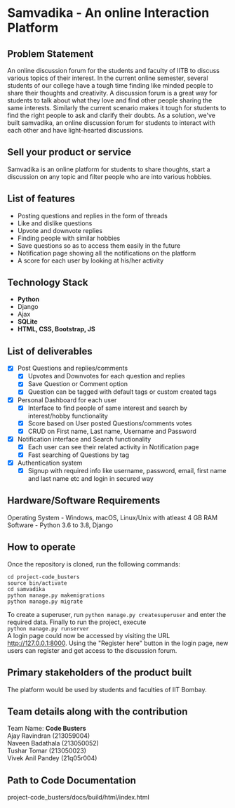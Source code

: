 
# Samvadika - An online Interaction Platform


## Problem Statement
An online discussion forum for the students and faculty of IITB to discuss various topics of their interest.
In the current online semester, several students of our college have a tough time finding like minded people to share their thoughts and creativity. A discussion forum is a great way for students to talk about what they love and find other people sharing the same interests. Similarly the current scenario makes it tough for students to find the right people to ask and clarify their doubts. As a solution, we've built samvadika, an online discussion forum for students to interact with each other and have light-hearted discussions.


## Sell your product or service
Samvadika is an online platform for students to share thoughts, start a discussion on any topic and filter people who are into various hobbies.

## List of features
- Posting questions and replies in the form of threads
- Like and dislike questions
- Upvote and downvote replies
- Finding people with similar hobbies
- Save questions so as to access them easily in the future
- Notification page showing all the notifications on the platform
- A score for each user by looking at his/her activity

## Technology Stack
- **Python**
- Django
- Ajax
- **SQLite**
- **HTML, CSS, Bootstrap, JS**

## List of deliverables
- [x] Post Questions and replies/comments
  - [x] Upvotes and Downvotes for each question and replies
  - [x] Save Question or Comment option
  - [x] Question can be tagged with default tags or custom created tags
- [x] Personal Dashboard for each user
  - [x] Interface to find people of same interest and search by interest/hobby functionality
  - [x] Score based on User posted Questions/comments votes
  - [x] CRUD on First name, Last name, Username and Password
- [x] Notification interface and Search functionality
  - [x] Each user can see their related activity in Notification page
  - [x] Fast searching of Questions by tag
- [x] Authentication system
  - [x] Signup with required info like username, password, email, first name and last name etc and login in secured way

## Hardware/Software Requirements
Operating System - Windows, macOS, Linux/Unix with atleast 4 GB RAM <br>
Software -  Python 3.6 to 3.8, Django

## How to operate
Once the repository is cloned, run the following commands:
```
cd project-code_busters
source bin/activate
cd samvadika
python manage.py makemigrations
python manage.py migrate
```
To create a superuser, run ```python manage.py createsuperuser``` and enter the required data. Finally to run the project, execute <br>
```python manage.py runserver``` <br>
A login page could now be accessed by visiting the URL http://127.0.0.1:8000. Using the "Register here" button in the login page, new users can register and get access to the discussion forum.

## Primary stakeholders of the product built
The platform would be used by students and faculties of IIT Bombay.

## Team details along with the contribution
Team Name: **Code Busters** <br/>
Ajay Ravindran (213059004) <br/>
Naveen Badathala (213050052) <br/>
Tushar Tomar (213050023) <br/>
Vivek Anil Pandey (21q05r004) <br/>

## Path to Code Documentation
project-code_busters/docs/build/html/index.html
